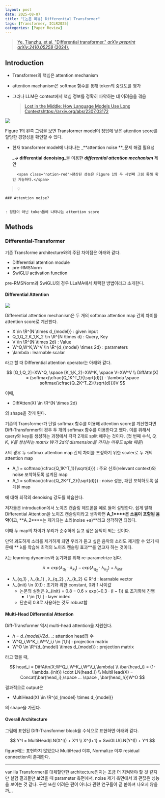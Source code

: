 ```yaml
---
layout: post
date: 2025-08-07
title: "[논문 리뷰] Differential Transformer"
tags: [Transformer, ICLR2025]
categories: [Paper Review]
---
```


> [Ye, Tianzhu, et al. "Differential transformer." ](https://arxiv.org/abs/2410.05258)[_arXiv preprint arXiv:2410.05258_](https://arxiv.org/abs/2410.05258)[ (2024).](https://arxiv.org/abs/2410.05258)



## Introduction

- Transformer의 핵심은 attention mechanism
- attention machanism은 softmax 함수를 통해 token의 중요도를 평가
- 그러나 LLM은 context에서 핵심 정보를 정확히 파악하는 데 어려움을 겪음

	> [Lost in the Middle: How Language Models Use Long Contextshttps://arxiv.org/abs/2307.03172](https://arxiv.org/abs/2307.03172)


![](https://prod-files-secure.s3.us-west-2.amazonaws.com/542b861c-36a8-4051-84e5-8804b6728dba/9083ea56-691a-4752-ae26-47f403431ac8/image.png?X-Amz-Algorithm=AWS4-HMAC-SHA256&X-Amz-Content-Sha256=UNSIGNED-PAYLOAD&X-Amz-Credential=ASIAZI2LB466SZ7BMPKB%2F20250903%2Fus-west-2%2Fs3%2Faws4_request&X-Amz-Date=20250903T100109Z&X-Amz-Expires=3600&X-Amz-Security-Token=IQoJb3JpZ2luX2VjENn%2F%2F%2F%2F%2F%2F%2F%2F%2F%2FwEaCXVzLXdlc3QtMiJIMEYCIQCtR5k%2BSk1AyuVFGqBUuGaWcl5O3ifEEHxidbDed%2BkGywIhAPnaHNgsk34cD8Q9fYR8A2ih0NMiJCIXY8MtbNA3o5sJKv8DCEIQABoMNjM3NDIzMTgzODA1IgzxLmuKniGYK%2B9RP3sq3AMpLb67CT1ew36ZsB7TJDJy6Y38U%2B9O0Ce6JG2j04oNv%2FTFb6mNQ7397XF%2FEMJM35TiTDUB2bEdr%2Fi%2FEO2ybl4pQm%2FB0FwWJIuUwTE3oRZaWJT%2B9s2Bh%2B9BSjAzsD61iUD4oe0EH93LbgBHxBOvezX9i7ocZydeQTroymIHgqGbmeq%2BGBQPGRGaw3iNQ%2Bqw8Sm4FR%2B5H6X4T1aGRpp%2B4WtjW814BU%2FZb4cj9g4EybRwhk8LWnoWoZPexd4a58S0POSgczOQg%2Bw3UjE0AbaeJjSlT7drZxEUipsMMVCDN28d%2FChbjP6VlekbwGcgDCTw2wf39S2V9SXhnU48O2BlCmIqhs5m4VrgxnGfXm%2FjNsgPIlCJV5ra%2FqXpCpjOt%2BJHgY%2Ftkt8d%2Faab9jVTZcnse8ulYym8XiPnDlTV%2Fuitwt1pl9M2LU8Tn2ekxKu7msW6BWGnmfK%2BXGI12GRx2uY5SeN6st5uPFw4ueX6vwHTO2B6KoIEKMStrXDEfgHSDJMpNMmej3qf5SSGS7CrZAZGhpYoimBuueoOeCxuNOkt%2B8t1iUGS6G3%2F6FRLJACs90CQnmew825x5TjCHp0uzusK6UvVJQxl3qtvuL2kIKmJZ5OqRisqXtulwTm3rvYe4zCwhuDFBjqkAelTX4BxFmI20s%2F9DZQxSij8wTtwZJfKQ82ftqPKZUWah0%2FvAAjrBqeqCtthJ5ao3ZgLuZakdcOmZKZbQd7jJnvG9d54YcAntQk6J2jBcT7NdrTL3tZiA9Xw0iT%2FEaMyp0lh%2FnMKdKY%2Fl4Tr23HNQdwWxTdiHuBkaBt4jB3ZR76AWE4f%2F37MSoQ5z2%2FjRoUTP10fDs%2FHXoUBTztsXbizmRwPNdAe&X-Amz-Signature=4e2698ab777f94dbd5f83c9973e8831df9b32e12c11a9770a0de03b28e40a32a&X-Amz-SignedHeaders=host&x-amz-checksum-mode=ENABLED&x-id=GetObject)


Figure 1의 왼쪽 그림을 보면 Transformer model이 정답에 낮은 attention score를 할당한 경향성을 확인할 수 있다.

- 현재 transformer model에 나타나는 _**attention noise **_문제 해결 필요성

	_**→ differential denoising**_을 이용한 _**differential attention mechanism**_ 제안


		<span class="notion-red">향상된 성능은 Figure 1의 두 세번째 그림 통해 확인 가능하다.</span>


> 💡 


	### Attention noise?


	: 정답이 아닌 token들에 나타나는 attention score



## Methods



### Differential-Transformer


기존 Transforme architecture와의 주된 차이점은 아래와 같다.

- Differential attention module
- pre-RMSNorm
- SwiGLU activation function

pre-RMSNorm과 SwiGLU의 경우 LLaMA에서 채택한 방법이라고 소개한다.



#### Differential Attention


![](https://prod-files-secure.s3.us-west-2.amazonaws.com/542b861c-36a8-4051-84e5-8804b6728dba/116d70b2-1963-4810-9167-f4c7d8a06e8f/image.png?X-Amz-Algorithm=AWS4-HMAC-SHA256&X-Amz-Content-Sha256=UNSIGNED-PAYLOAD&X-Amz-Credential=ASIAZI2LB466SZ7BMPKB%2F20250903%2Fus-west-2%2Fs3%2Faws4_request&X-Amz-Date=20250903T100109Z&X-Amz-Expires=3600&X-Amz-Security-Token=IQoJb3JpZ2luX2VjENn%2F%2F%2F%2F%2F%2F%2F%2F%2F%2FwEaCXVzLXdlc3QtMiJIMEYCIQCtR5k%2BSk1AyuVFGqBUuGaWcl5O3ifEEHxidbDed%2BkGywIhAPnaHNgsk34cD8Q9fYR8A2ih0NMiJCIXY8MtbNA3o5sJKv8DCEIQABoMNjM3NDIzMTgzODA1IgzxLmuKniGYK%2B9RP3sq3AMpLb67CT1ew36ZsB7TJDJy6Y38U%2B9O0Ce6JG2j04oNv%2FTFb6mNQ7397XF%2FEMJM35TiTDUB2bEdr%2Fi%2FEO2ybl4pQm%2FB0FwWJIuUwTE3oRZaWJT%2B9s2Bh%2B9BSjAzsD61iUD4oe0EH93LbgBHxBOvezX9i7ocZydeQTroymIHgqGbmeq%2BGBQPGRGaw3iNQ%2Bqw8Sm4FR%2B5H6X4T1aGRpp%2B4WtjW814BU%2FZb4cj9g4EybRwhk8LWnoWoZPexd4a58S0POSgczOQg%2Bw3UjE0AbaeJjSlT7drZxEUipsMMVCDN28d%2FChbjP6VlekbwGcgDCTw2wf39S2V9SXhnU48O2BlCmIqhs5m4VrgxnGfXm%2FjNsgPIlCJV5ra%2FqXpCpjOt%2BJHgY%2Ftkt8d%2Faab9jVTZcnse8ulYym8XiPnDlTV%2Fuitwt1pl9M2LU8Tn2ekxKu7msW6BWGnmfK%2BXGI12GRx2uY5SeN6st5uPFw4ueX6vwHTO2B6KoIEKMStrXDEfgHSDJMpNMmej3qf5SSGS7CrZAZGhpYoimBuueoOeCxuNOkt%2B8t1iUGS6G3%2F6FRLJACs90CQnmew825x5TjCHp0uzusK6UvVJQxl3qtvuL2kIKmJZ5OqRisqXtulwTm3rvYe4zCwhuDFBjqkAelTX4BxFmI20s%2F9DZQxSij8wTtwZJfKQ82ftqPKZUWah0%2FvAAjrBqeqCtthJ5ao3ZgLuZakdcOmZKZbQd7jJnvG9d54YcAntQk6J2jBcT7NdrTL3tZiA9Xw0iT%2FEaMyp0lh%2FnMKdKY%2Fl4Tr23HNQdwWxTdiHuBkaBt4jB3ZR76AWE4f%2F37MSoQ5z2%2FjRoUTP10fDs%2FHXoUBTztsXbizmRwPNdAe&X-Amz-Signature=2741d9438fb625e74bfbf621c341361e33654d0e4b7538735b8e043066efc5d6&X-Amz-SignedHeaders=host&x-amz-checksum-mode=ENABLED&x-id=GetObject)


Differential attention mechanism은 두 개의 softmax attention map 간의 차이를 attention score로 계산한다.

- X \in \R^{N \times d\_{model}} : given input
- Q\_1,Q\_2,K\_1,K\_2 \in \R^{N \times d} : Query, Key
- V \in \R^{N \times 2d} : Value
- W^Q,W^K,W^V \in \R^{d\_{model} \times 2d} : parameters
- \lambda : learnable scalar

라고 할 때 Differential attention operator는 아래와 같다.


$$
[Q_1;Q_2]=XW^Q, \space [K_1;K_2]=XW^K, \space V=XW^V \\
DiffAttn(X) = (softmax(\cfrac{Q_1K^T_1}{\sqrt{d}}) - \lambda \space softmax(\cfrac{Q_2K^T_2}{\sqrt{d}}))V
$$


이때,

- DiffAtten(X) \in \R^{N \times 2d}

의 shape을 갖게 된다.


기존의 Transformer가 단일 softmax 함수를 이용해 attention score를 계산했다면 Diff-Transformer의 경우 두 개의 softmax 함수를 이용한다고 했다. 이를 위해서 query와 key를 생성하는 과정에서 각각 2개로 split 해주는 것이다. <span class="notion-red">(첫 번째 수식, </span><span class="notion-red">_Q, K, V를 생성하는 matrix W가 2d의 dismension을 가지는 이유도 split 때문_</span><span class="notion-red">)</span>


 λ의 경우 두 softmax attention map 간의 차이를 조정하기 위한 scaler로 두 개의 attention map

- A\_1 = softmax(\cfrac{Q\_1K^T\_1}{\sqrt{d}}) : 주요 신호(relevant context)와 noise 포착하도록 설계된 map
- A\_1 = softmax(\cfrac{Q\_2K^T\_2}{\sqrt{d}}) : noise 성분, 패턴 포착하도록 설계된 map 

에 대해 최적의 denoising 강도를 학습한다.


저자들은 introduction에서 노이즈 캔슬링 헤드폰을 예로 들어 설명한다. 쉽게 말해 Differential Attention을 노이즈 캔슬링이라고 생각하면 **A\_1****은 소음이 포함된 음악**이고, **A\_2****는 제거되는 소리(noise +a)**라고 생각하면 되겠다. 


이때 두 map의 차이가 우리가 순수하게 듣고 싶은 음악이 되는 것이다. 


만약 과도하게 소리를 제거하게 되면 우리가 듣고 싶은 음악의 소리도 제거할 수 있기 때문에 ** λ를 학습해 최적의 노이즈 캔슬링 효과**를 얻고자 하는 것이다.


λ는 learning dynamics와 동기화를 위해 re-parametrize 된다.


$$
\lambda = exp(\lambda_{q_1} \cdot \lambda_{k_1}) - exp(\lambda_{q_2} \cdot \lambda_{k_2}) + \lambda_{init}
$$

- λ\_{q\_1} , λ\_{k\_1} , λ\_{q\_2} , λ\_{k\_2} ∈ R^d : learnable vector
- λ\_{init} \in (0,1) : 초기화 위한 constant, 0과 1 사이값
	- 논문의 실험은 λ\_{init} = 0.8 − 0.6 × exp(−0.3 · (l − 1)) 로 초기화해 진행
		- l \in [1,L] : layer index
	- 단순히 0.8로 사용하는 것도 robust함


#### **Multi-Head Differential Attention**


Diff-Transformer 역시 multi-head attention을 지원한다.

- _h = d\_{model}/2d__ _: attention head의 수
- W^Q\_i,W^K\_i,W^V\_i,i \in [1,h] : projection matrix
- W^O \in \R^{d\_{model} \times d\_{model}} : projection matrix

라고 했을 때,


$$
head_i = DiffAttn(X;W^Q_i,W^K_i,W^V_i,\lambda) \\
\bar{head_i} = (1-\lambda_{init}) \cdot LN(head_i) \\
MultiHead(X) = Concat(\bar{head_i},\space ... \space , \bar{head_h})W^O
$$


결과적으로 output은

- MultiHead(X) \in \R^{d\_{model} \times d\_{model}}

의 shape을 가진다.



#### Overall Architecture


그림에 표현된 Diff-Transformer block을 수식으로 표현하면 아래와 같다.


$$
Y^l = MultiHead(LN(X^l)) + X^l \\
X^{l+1} = SwiGLU(LN(Y^l)) + Y^l
$$


figure에는 표현하지 않았으나 MultiHead 이후, Normalize 이후 residual connection이 존재한다.


---


vanilla Transformer를 대체할만한 architecture인지는 조금 더 지켜봐야 할 것 같지만 실험 결과들만 보았을 때 parameter 측면에서, noise 제거 측면에서 꽤 괜찮은 성능을 보이는 것 같다. 구현 또한 어려운 편이 아니라 관련 연구들이 곧 쏟아져 나오지 않을까,,,

